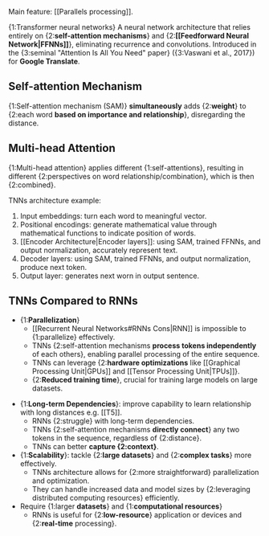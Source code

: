 Main feature: [[Parallels processing]].

{1:Transformer neural networks}
A neural network architecture that relies entirely on {2:**self-attention mechanisms**} and {2:**[[Feedforward Neural Network|FFNNs]]**}, eliminating recurrence and convolutions.
Introduced in the {3:seminal "Attention Is All You Need" paper} ({3:Vaswani et al., 2017}) for **Google Translate**.
<!--ID: 1741570833309-->


## Self-attention Mechanism

{1:Self-attention mechanism (SAM)} **simultaneously** adds {2:**weight**} to {2:each word **based on importance and relationship**}, disregarding the distance.
<!--ID: 1745077033762-->


## Multi-head Attention

{1:Multi-head attention} applies different {1:self-attentions}, resulting in different {2:perspectives on word relationship/combination}, which is then {2:combined}.
<!--ID: 1741570833311-->


TNNs architecture example:
1. Input embeddings: turn each word to meaningful vector.
2. Positional encodings: generate mathematical value through mathematical functions to indicate position of words.
3. [[Encoder Architecture|Encoder layers]]: using SAM, trained FFNNs, and output normalization, accurately represent text.
4. Decoder layers: using SAM, trained FFNNs, and output normalization, produce next token.
5. Output layer: generates next worn in output sentence.

## TNNs Compared to RNNs
+ {1:**Parallelization**}
	- [[Recurrent Neural Networks#RNNs Cons|RNN]] is impossible to {1:parallelize} effectively.
	- TNNs {2:self-attention mechanisms **process tokens independently** of each others}, enabling parallel processing of the entire sequence.
	- TNNs can leverage {2:**hardware optimizations** like [[Graphical Processing Unit|GPUs]] and [[Tensor Processing Unit|TPUs]]}.
	- {2:**Reduced training time**}, crucial for training large models on large datasets.
- {1:**Long-term Dependencies**}: improve capability to learn relationship with long distances e.g. [[T5]].
	- RNNs {2:struggle} with long-term dependencies.
	- TNNs {2:self-attention mechanisms **directly connect**} any two tokens in the sequence, regardless of {2:distance}.
	- TNNs can better **capture {2:context}**.
- {1:**Scalability**}: tackle {2:**large datasets**} and {2:**complex tasks**} more effectively.
	- TNNs architecture allows for {2:more straightforward} parallelization and optimization.
	- They can handle increased data and model sizes by {2:leveraging distributed computing resources} efficiently.
- Require {1:larger **datasets**} and {1:**computational resources**}
	- RNNs is useful for {2:**low-resource**} application or devices and {2:**real-time** processing}.
<!--ID: 1741570833312-->
